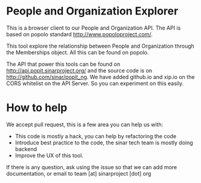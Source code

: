# People and Organization Explorer

This is a browser client to our People and Organization API. The API is based on popolo standard http://www.popoloproject.com/. 

This tool explore the relationship between People and Organization through the Memberships object. All this can be found on popolo. 

The API that power this tools can be found on http://api.popit.sinarproject.org/ and the source code is on http://github.com/sinar/popit_ng. We have added github.io and xip.io on the CORS whitelist on the API Server. So you can experiment on this easily. 

# How to help

We accept pull request, this is a few area you can help us with:

* This code is mostly a hack, you can help by refactoring the code
* Introduce best practice to the code, the sinar tech team is mostly doing backend
* Improve the UX of this tool. 

If there is any question, ask using the issue so that we can add more documentation, or email to team [at] sinarproject [dot] org
